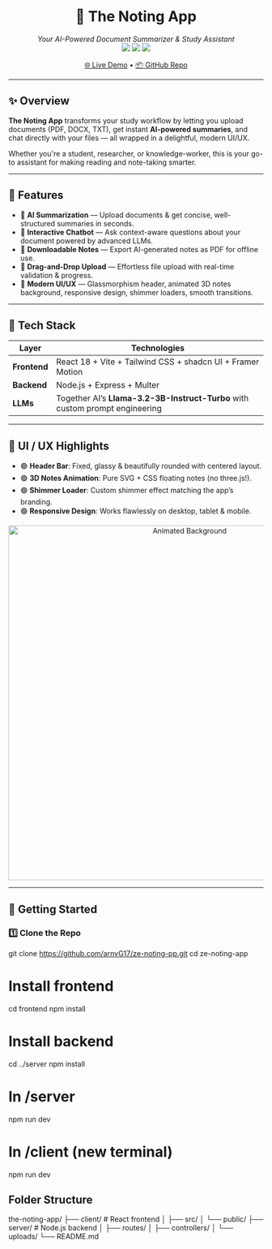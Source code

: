 <h1 align="center">🚀 The Noting App</h1>

<p align="center">
  <i>Your AI-Powered Document Summarizer & Study Assistant</i><br>
  <img src="https://img.shields.io/badge/React-18-blue?style=for-the-badge&logo=react" />
  <img src="https://img.shields.io/badge/Node.js-Express-green?style=for-the-badge&logo=node.js" />
  <img src="https://img.shields.io/badge/LLM-TogetherAI-orange?style=for-the-badge&logo=openai" />
</p>

<p align="center">
  <a href="https://lnkd.in/gBrnHVc5">🌐 Live Demo</a> •
  <a href="https://lnkd.in/gV9PmAZv">📦 GitHub Repo</a>
</p>

---

## ✨ Overview

**The Noting App** transforms your study workflow by letting you upload documents (PDF, DOCX, TXT), get instant **AI-powered summaries**, and chat directly with your files — all wrapped in a delightful, modern UI/UX.

Whether you're a student, researcher, or knowledge-worker, this is your go-to assistant for making reading and note-taking smarter.

---

## 🌟 Features

- 🔹 **AI Summarization** — Upload documents & get concise, well-structured summaries in seconds.  
- 🔹 **Interactive Chatbot** — Ask context-aware questions about your document powered by advanced LLMs.  
- 🔹 **Downloadable Notes** — Export AI-generated notes as PDF for offline use.  
- 🔹 **Drag-and-Drop Upload** — Effortless file upload with real-time validation & progress.  
- 🔹 **Modern UI/UX** — Glassmorphism header, animated 3D notes background, responsive design, shimmer loaders, smooth transitions.  

---

## 🧠 Tech Stack

| Layer      | Technologies |
|------------|--------------|
| **Frontend** | React 18 + Vite + Tailwind CSS + shadcn UI + Framer Motion |
| **Backend**  | Node.js + Express + Multer |
| **LLMs**     | Together AI’s **Llama-3.2-3B-Instruct-Turbo** with custom prompt engineering |

---

## 🎨 UI / UX Highlights

- 🟢 **Header Bar**: Fixed, glassy & beautifully rounded with centered layout.  
- 🟢 **3D Notes Animation**: Pure SVG + CSS floating notes (no three.js!).  
- 🟢 **Shimmer Loader**: Custom shimmer effect matching the app’s branding.  
- 🟢 **Responsive Design**: Works flawlessly on desktop, tablet & mobile.  

<p align="center">
  <img src="https://user-images.githubusercontent.com/placeholder/animated-notes.gif" alt="Animated Background" width="700"/>
</p>

---

## 🚀 Getting Started

### 1️⃣ Clone the Repo


git clone https://github.com/arnvG17/ze-noting-pp.git
cd ze-noting-app

# Install frontend
cd frontend
npm install

# Install backend
cd ../server
npm install

# In /server
npm run dev

# In /client (new terminal)
npm run dev

## Folder Structure

the-noting-app/
├── client/   # React frontend
│   ├── src/
│   └── public/
├── server/   # Node.js backend
│   ├── routes/
│   ├── controllers/
│   └── uploads/
└── README.md


